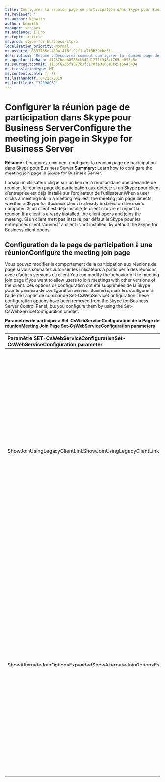 ```yaml
---
title: Configurer la réunion page de participation dans Skype pour Business Server
ms.reviewer: ''
ms.author: kenwith
author: kenwith
manager: serdars
ms.audience: ITPro
ms.topic: article
ms.prod: skype-for-business-itpro
localization_priority: Normal
ms.assetid: 6537765e-4384-416f-92f1-a7f3b39ebe56
description: 'Résumé : Découvrez comment configurer la réunion page de participation dans Skype pour Business Server.'
ms.openlocfilehash: 4f737bdab0586cb342d1271f348cf765ae093c5c
ms.sourcegitcommit: 111bf6255fa877b3fce70fa8166e8ec5a6643434
ms.translationtype: MT
ms.contentlocale: fr-FR
ms.lasthandoff: 04/23/2019
ms.locfileid: "32198031"
---
```

# <a name="configure-the-meeting-join-page-in-skype-for-business-server"></a><span data-ttu-id="9caf6-103">Configurer la réunion page de participation dans Skype pour Business Server</span><span class="sxs-lookup"><span data-stu-id="9caf6-103">Configure the meeting join page in Skype for Business Server</span></span>
 
<span data-ttu-id="9caf6-104">**Résumé :** Découvrez comment configurer la réunion page de participation dans Skype pour Business Server.</span><span class="sxs-lookup"><span data-stu-id="9caf6-104">**Summary:** Learn how to configure the meeting join page in Skype for Business Server.</span></span>
  
<span data-ttu-id="9caf6-105">Lorsqu’un utilisateur clique sur un lien de la réunion dans une demande de réunion, la réunion page de participation aux détecte si un Skype pour client d’entreprise est déjà installé sur l’ordinateur de l’utilisateur.</span><span class="sxs-lookup"><span data-stu-id="9caf6-105">When a user clicks a meeting link in a meeting request, the meeting join page detects whether a Skype for Business client is already installed on the user's computer.</span></span> <span data-ttu-id="9caf6-106">Si un client est déjà installé, le client s’ouvre et rejoint la réunion.</span><span class="sxs-lookup"><span data-stu-id="9caf6-106">If a client is already installed, the client opens and joins the meeting.</span></span> <span data-ttu-id="9caf6-107">Si un client n’est pas installé, par défaut le Skype pour les entreprises client s’ouvre.</span><span class="sxs-lookup"><span data-stu-id="9caf6-107">If a client is not installed, by default the Skype for Business client opens.</span></span> 
  
## <a name="configure-the-meeting-join-page"></a><span data-ttu-id="9caf6-108">Configuration de la page de participation à une réunion</span><span class="sxs-lookup"><span data-stu-id="9caf6-108">Configure the meeting join page</span></span>

<span data-ttu-id="9caf6-109">Vous pouvez modifier le comportement de la participation aux réunions de page si vous souhaitez autoriser les utilisateurs à participer à des réunions avec d’autres versions du client.</span><span class="sxs-lookup"><span data-stu-id="9caf6-109">You can modify the behavior of the meeting join page if you want to allow users to join meetings with other versions of the client.</span></span> <span data-ttu-id="9caf6-110">Ces options de configuration ont été supprimées de la Skype pour le panneau de configuration serveur Business, mais les configurer à l’aide de l’applet de commande Set-CsWebServiceConfiguration.</span><span class="sxs-lookup"><span data-stu-id="9caf6-110">These configuration options have been removed from the Skype for Business Server Control Panel, but you configure them by using the Set-CsWebServiceConfiguration cmdlet.</span></span>
  
<span data-ttu-id="9caf6-111">**Paramètres de participer à Set-CsWebServiceConfiguration de la Page de réunion**</span><span class="sxs-lookup"><span data-stu-id="9caf6-111">**Meeting Join Page Set-CsWebServiceConfiguration parameters**</span></span>

|<span data-ttu-id="9caf6-112">**Paramètre SET-CsWebServiceConfiguration**</span><span class="sxs-lookup"><span data-stu-id="9caf6-112">**Set-CsWebServiceConfiguration parameter**</span></span>|<span data-ttu-id="9caf6-113">**Description**</span><span class="sxs-lookup"><span data-stu-id="9caf6-113">**Description**</span></span>|
|:-----|:-----|
|<span data-ttu-id="9caf6-114">ShowJoinUsingLegacyClientLink</span><span class="sxs-lookup"><span data-stu-id="9caf6-114">ShowJoinUsingLegacyClientLink</span></span>  <br/> |<span data-ttu-id="9caf6-115">Ce paramètre est déconseillé pour une utilisation avec la version locale de Skype pour Business Server.</span><span class="sxs-lookup"><span data-stu-id="9caf6-115">This parameter has been deprecated for use with the on-premises version of Skype for Business Server.</span></span>  <br/> <span data-ttu-id="9caf6-116">Si la valeur True, les utilisateurs à une réunion à l’aide d’une application cliente autre que Skype pour les entreprises auront la possibilité de participer à la réunion à l’aide de l’application cliente en cours.</span><span class="sxs-lookup"><span data-stu-id="9caf6-116">If set to True, users joining a meeting by using a client application other than Skype for Business will be given the opportunity to join the meeting by using their current client application.</span></span> <span data-ttu-id="9caf6-117">La valeur par défaut est False.</span><span class="sxs-lookup"><span data-stu-id="9caf6-117">The default value is False.</span></span>  <br/> |
|<span data-ttu-id="9caf6-118">ShowAlternateJoinOptionsExpanded</span><span class="sxs-lookup"><span data-stu-id="9caf6-118">ShowAlternateJoinOptionsExpanded</span></span>  <br/> |<span data-ttu-id="9caf6-119">Ce paramètre est déconseillé pour une utilisation avec la version locale de Skype pour Business Server.</span><span class="sxs-lookup"><span data-stu-id="9caf6-119">This parameter has been deprecated for use with the on-premises version of Skype for Business Server.</span></span>  <br/>  <span data-ttu-id="9caf6-120">Si défini sur True, autres options pour participer à une conférence en ligne sont automatiquement développé et affichée aux utilisateurs.</span><span class="sxs-lookup"><span data-stu-id="9caf6-120">If set to True, alternate options for joining an online conference are automatically expanded and shown to users.</span></span> <span data-ttu-id="9caf6-121">Si la valeur False (valeur par défaut), ces options seront disponibles, mais l’utilisateur aura afficher la liste des options pour eux-mêmes.</span><span class="sxs-lookup"><span data-stu-id="9caf6-121">If set to False (the default value), these options will be available, but the user will have to display the list of options for themselves.</span></span>  <br/> |
   

